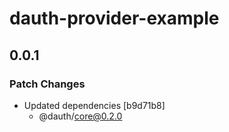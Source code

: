 # dauth-provider-example

## 0.0.1

### Patch Changes

- Updated dependencies [b9d71b8]
  - @dauth/core@0.2.0
